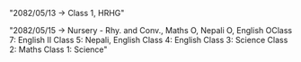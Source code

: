 "2082/05/13 -> Class 1, HRHG"

"2082/05/15 -> Nursery - Rhy. and Conv., Maths O, Nepali O, English OClass 7: English II
Class 5: Nepali, English
Class 4: English
Class 3: Science
Class 2: Maths
Class 1: Science"
